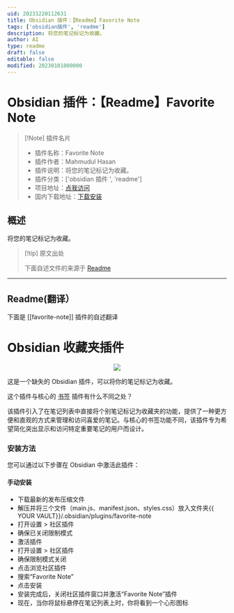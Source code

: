 ```yaml
---
uid: 20231220112631
title: Obsidian 插件：【Readme】Favorite Note
tags: ['obsidian插件', 'readme']
description: 将您的笔记标记为收藏。
author: AI
type: readme
draft: false
editable: false
modified: 20230101000000
---
```


# Obsidian 插件：【Readme】Favorite Note

> [!Note] 插件名片
> - 插件名称：Favorite Note
> - 插件作者：Mahmudul Hasan
> - 插件说明：将您的笔记标记为收藏。
> - 插件分类：['obsidian 插件 ', 'readme']
> - 项目地址：[点我访问](https://github.com/mahmudz/obsidian-favorite-plugin)
> - 国内下载地址：[下载安装](https://pkmer.cn/products/plugin/pluginMarket/?favorite-note)

## 概述

将您的笔记标记为收藏。

> [!tip] 原文出处
>
>下面自述文件的来源于 [Readme](https://ghproxy.net/https://raw.githubusercontent.com/mahmudz/obsidian-favorite-plugin/master/README.md)

---

## Readme(翻译）

下面是 [[favorite-note]] 插件的自述翻译

# Obsidian 收藏夹插件

<p style="text-align: center;">
	<img src="preview.png" />
</p>

这是一个缺失的 Obsidian 插件，可以将你的笔记标记为收藏。

这个插件与核心的 [书签](https://help.obsidian.md/Plugins/Bookmarks) 插件有什么不同之处？

该插件引入了在笔记列表中直接将个别笔记标记为收藏夹的功能，提供了一种更方便和直观的方式来管理和访问喜爱的笔记。与核心的书签功能不同，该插件专为希望简化突出显示和访问特定重要笔记的用户而设计。

### 安装方法

您可以通过以下步骤在 Obsidian 中激活此插件：

#### 手动安装

- 下载最新的发布压缩文件
- 解压并将三个文件（main.js、manifest.json、styles.css）放入文件夹{{ YOUR VAULT}}/.obsidian/plugins/favorite-note
- 打开设置 > 社区插件
- 确保已关闭限制模式
- 激活插件
- 打开设置 > 社区插件
- 确保限制模式关闭
- 点击浏览社区插件
- 搜索“Favorite Note”
- 点击安装
- 安装完成后，关闭社区插件窗口并激活“Favorite Note”插件
- 现在，当你将鼠标悬停在笔记列表上时，你将看到一个心形图标



